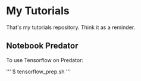 # My Tutorials

That's my tutorials repository. Think it as a reminder.

## Notebook Predator

To use Tensorflow on Predator:

'''
$ tensorflow_prep.sh
'''
